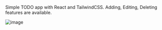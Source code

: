 Simple TODO app with React and TailwindCSS. Adding, Editing, Deleting features are available.

![image](https://github.com/user-attachments/assets/f1a4a013-6f93-4af4-9d44-576b5b406c55)
